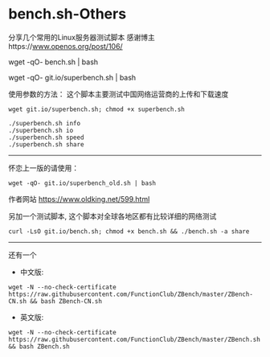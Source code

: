 # bench.sh-Others
分享几个常用的Linux服务器测试脚本
感谢博主https://www.openos.org/post/106/

wget -qO- bench.sh | bash

wget -qO- git.io/superbench.sh | bash

使用参数的方法：
这个脚本主要测试中国网络运营商的上传和下载速度
```shell
wget git.io/superbench.sh; chmod +x superbench.sh
```
```shell
./superbench.sh info
./superbench.sh io
./superbench.sh speed
./superbench.sh share
```

---

怀恋上一版的请使用：
```shell
wget -qO- git.io/superbench_old.sh | bash
```

作者网站
https://www.oldking.net/599.html

另加一个测试脚本, 这个脚本对全球各地区都有比较详细的网络测试
```shell
curl -LsO git.io/bench.sh; chmod +x bench.sh && ./bench.sh -a share
```

---

还有一个
- 中文版: 
```shell
wget -N --no-check-certificate https://raw.githubusercontent.com/FunctionClub/ZBench/master/ZBench-CN.sh && bash ZBench-CN.sh
```
- 英文版: 
```shell
wget -N --no-check-certificate https://raw.githubusercontent.com/FunctionClub/ZBench/master/ZBench.sh && bash ZBench.sh
```

